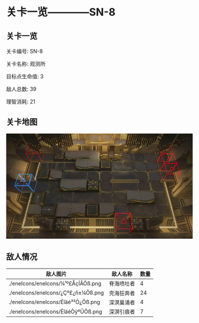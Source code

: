 # 关卡一览————SN-8


## 关卡一览

关卡编号: SN-8

关卡名称: 观测所

目标点生命值: 3

敌人总数: 39

理智消耗: 21


## 关卡地图
![SN-8](./oprMap/SN-8.png)

## 敌人情况

| 敌人图片 | 敌人名称 | 数量  |
|---------|-----|-----|
| ./eneIcons/eneIcons/¼¹º£ÅçÍÂÕß.png| 脊海喷吐者  |   4  |
| ./eneIcons/eneIcons/¿Çº£¿ñ±¼Õß.png| 壳海狂奔者  |   24  |
| ./eneIcons/eneIcons/Éîäé³²Ó¿Õß.png| 深溟巢涌者  |   4  |
| ./eneIcons/eneIcons/ÉîäéÒýºÛÕß.png| 深溟引痕者  |   7  |
